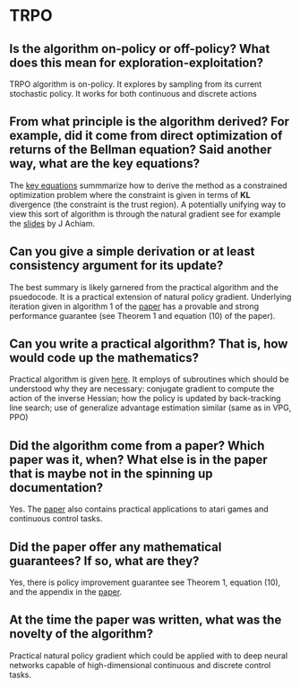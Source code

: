 # TRPO

## Is the algorithm on-policy or off-policy? What does this mean for exploration-exploitation? 
TRPO algorithm is on-policy. It explores by sampling from its current stochastic policy. It works for both continuous and discrete actions
## From what principle is the algorithm derived? For example, did it come from direct optimization of returns of the Bellman equation? Said another way, what are the key equations?
The [key equations](https://spinningup.openai.com/en/latest/algorithms/trpo.html#key-equations) summmarize how to derive the method as a constrained optimization problem where
the constraint is given in terms of **KL** divergence (the constraint is the trust region). A potentially unifying way to view this sort of algorithm is through the natural gradient see for example the [slides](http://rail.eecs.berkeley.edu/deeprlcourse-fa17/f17docs/lecture_13_advanced_pg.pdf) by J Achiam.
## Can you give a simple derivation or at least consistency argument for its update?
The best summary is likely garnered from the practical algorithm and the psuedocode. It is a practical extension of natural policy gradient. Underlying iteration given
in algorithm 1 of the [paper](https://arxiv.org/pdf/1502.05477.pdf) has a provable and strong performance guarantee (see Theorem 1 and equation (10) of the paper).
## Can you write a practical algorithm? That is, how would code up the mathematics?
Practical algorithm is given [here](https://spinningup.openai.com/en/latest/algorithms/trpo.html#pseudocode). It employs of subroutines which should be understood why they are necessary: conjugate
gradient to compute the action of the inverse Hessian; how the policy is updated by back-tracking line search; use of generalize advantage estimation similar (same as in VPG, PPO)
## Did the algorithm come from a paper? Which paper was it, when? What else is in the paper that is maybe not in the spinning up documentation?
Yes. The [paper](https://arxiv.org/pdf/1502.05477.pdf) also contains practical applications to atari games and continuous control tasks.
## Did the paper offer any mathematical guarantees? If so, what are they?
Yes, there is policy improvement guarantee see Theorem 1, equation (10), and the appendix in the [paper](https://arxiv.org/pdf/1502.05477.pdf).
## At the time the paper was written, what was the novelty of the algorithm?
Practical natural policy gradient which could be applied with to deep neural networks capable of high-dimensional continuous and discrete control tasks.

